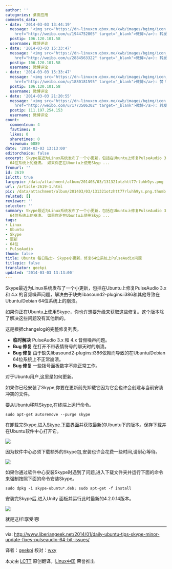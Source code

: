 ```yaml
---
author: ''
categories: 桌面应用
comments_data:
- date: '2014-03-03 13:44:19'
  message: '<img src="https://dn-linuxcn.qbox.me/xwb/images/bgimg/icon_logo.png" />历史也是波函数(<a
    href="http://weibo.com/u/1944752805" target="_blank">微博</a>): 转发微博'
  postip: 106.120.101.58
  username: 微博评论
- date: '2014-03-03 15:33:47'
  message: '<img src="https://dn-linuxcn.qbox.me/xwb/images/bgimg/icon_logo.png" />sunshine9D(<a
    href="http://weibo.com/u/2884563322" target="_blank">微博</a>): 转发微博'
  postip: 106.120.101.58
  username: 微博评论
- date: '2014-03-03 15:33:47'
  message: '<img src="https://dn-linuxcn.qbox.me/xwb/images/bgimg/icon_logo.png" />ZYQ-Luomio(<a
    href="http://weibo.com/u/1880181595" target="_blank">微博</a>): 赞！'
  postip: 106.120.101.58
  username: 微博评论
- date: '2014-03-03 21:20:55'
  message: '<img src="https://dn-linuxcn.qbox.me/xwb/images/bgimg/icon_logo.png" />西风冷香(<a
    href="http://weibo.com/u/1773506302" target="_blank">微博</a>): 转发微博'
  postip: 111.197.254.153
  username: 微博评论
count:
  commentnum: 4
  favtimes: 0
  likes: 0
  sharetimes: 0
  viewnum: 6889
date: '2014-03-03 13:13:00'
editorchoice: false
excerpt: Skype最近为Linux系统发布了一个小更新，包括在Ubuntu上修复PulseAudio 3.x 和 4.x 的音频噪声问题，解决由于缺失libasound2-plugins:i386和其他导致在Ubuntu/Debian
  64位系统上的崩溃。 如果你正在Ubuntu上使用Skyp ...
fromurl: ''
id: 2619
islctt: true
largepic: /data/attachment/album/201403/03/131321otzhtt77rluhh9ys.png
url: /article-2619-1.html
pic: /data/attachment/album/201403/03/131321otzhtt77rluhh9ys.png.thumb.jpg
related: []
reviewer: ''
selector: ''
summary: Skype最近为Linux系统发布了一个小更新，包括在Ubuntu上修复PulseAudio 3.x 和 4.x 的音频噪声问题，解决由于缺失libasound2-plugins:i386和其他导致在Ubuntu/Debian
  64位系统上的崩溃。 如果你正在Ubuntu上使用Skyp ...
tags:
- Linux
- Ubuntu
- Skype
- 更新
- 64位
- PulseAudio
thumb: false
title: Ubuntu 每日贴士- Skype小更新，修复64位系统上PulseAudio问题
titlepic: false
translator: geekpi
updated: '2014-03-03 13:13:00'
---
```


Skype最近为Linux系统发布了一个小更新，包括在Ubuntu上修复PulseAudio 3.x 和 4.x 的音频噪声问题，解决由于缺失libasound2-plugins:i386和其他导致在Ubuntu/Debian 64位系统上的崩溃。


如果你正在Ubuntu上使用Skype，你也许想要升级来获取这些修复。这个版本除了解决这些问题没有其他新的。


这是根据changelog的完整修复列表。


* **临时解决** PulseAudio 3.x 和 4.x 音频噪声问题。
* **Bug 修复** 在打开不带表情符号的聊天时的崩溃。
* **Bug 修复** 由于缺失libasound2-plugins:i386依赖而导致的在Ubuntu/Debian 64位系统上不正常崩溃。
* **Bug 修复** 一些拨号面板数字不能正常工作。


对于Ubuntu用户,这里是如何更新。


如果你已经安装了Skype,你要在更新前先卸载它因为它会也许会创建与当前安装冲突的文件。


要从Ubuntu移除Skype,在终端上运行命令。



```
sudo apt-get autoremove --purge skype

```

在卸载完Skype,进入[Skype 下载界面](http://www.skype.com/en/download-skype/skype-for-computer/)并获取最新的Ubuntu下的版本。保存下载并在Ubuntu软件中心打开它。


![](/data/attachment/album/201403/03/131321otzhtt77rluhh9ys.png)


因为软件中心必须下载额外的Skype包,安装也许会花费一些时间,请耐心等待。


![](/data/attachment/album/201403/03/131322nvy1zn3gm2sgola9.png)


如果你通过软件中心安装Skype时遇到了问题,进入下载文件夹并运行下面的命令来强制按照下面的命令安装Skype。



```
sudo dpkg -i skype-ubuntu*.deb; sudo apt-get -f install

```

安装完Skype后,进入Unity 面板并运行此时最新的4.2.0.14版本。


![](/data/attachment/album/201403/03/131322s7vttjvoc8uyuz2v.png)


就是这样!享受吧!




---


via: <http://www.liberiangeek.net/2014/01/daily-ubuntu-tips-skype-minor-update-fixes-pulseaudio-64-bit-issues/>


译者：[geekpi](https://github.com/geekpi) 校对：[wxy](https://github.com/wxy)


本文由 [LCTT](https://github.com/LCTT/TranslateProject) 原创翻译，[Linux中国](http://linux.cn/) 荣誉推出